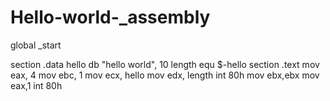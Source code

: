 # Hello-world-_assembly

global _start

section .data
   hello db "hello world", 10
   length equ $-hello
section .text
   mov eax, 4
   mov ebc, 1
   mov ecx, hello
   mov edx, length
   int 80h
mov ebx,ebx
mov eax,1
int 80h
